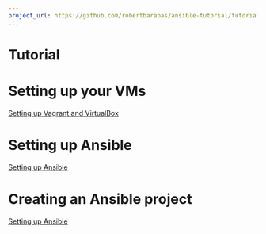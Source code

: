 ```yaml
---
project_url: https://github.com/robertbarabas/ansible-tutorial/tutorial
...
```


Tutorial
========

Setting up your VMs
===================
[Setting up
Vagrant and VirtualBox](\#{project_url}/Vagrant.md)

Setting up Ansible
==================
[Setting up Ansible](https://github.com/robertbarabas/ansible-tutorial/tutorial/Ansible_setup.md)

Creating an Ansible project
===========================
[Setting up Ansible](https://github.com/robertbarabas/ansible-tutorial/tutorial/Ansible_project.md)



